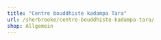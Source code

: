 ```yaml
---
title: "Centre bouddhiste kadampa Tara"
url: /sherbrooke/centre-bouddhiste-kadampa-tara/
shop: Allgemein
---
```

